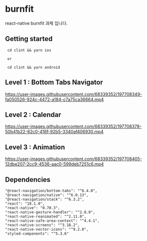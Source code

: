 # burnfit

react-native burnfit 과제 입니다.

## Getting started

```
 cd clint && yarn ios

 or

 cd clint && yarn android
```

## Level 1 : Bottom Tabs Navigator


https://user-images.githubusercontent.com/68339352/197708349-fa050526-924c-4472-a184-c7a75ca36664.mp4


## Level 2 : Calendar


https://user-images.githubusercontent.com/68339352/197708378-50b41b22-82c0-416f-92b5-3340af406930.mp4


## Level 3 : Animation



https://user-images.githubusercontent.com/68339352/197708405-12dbe207-2cc9-4536-aac0-599deb7251c6.mp4



## Dependencies

    "@react-navigation/bottom-tabs": "^6.4.0",
    "@react-navigation/native": "^6.0.13",
    "@react-navigation/stack": "^6.3.2",
    "react": "18.1.0",
    "react-native": "0.70.3",
    "react-native-gesture-handler": "^2.8.0",
    "react-native-reanimated": "^2.11.0",
    "react-native-safe-area-context": "^4.4.1",
    "react-native-screens": "^3.18.2",
    "react-native-vector-icons": "^9.2.0",
    "styled-components": "^5.3.6"
